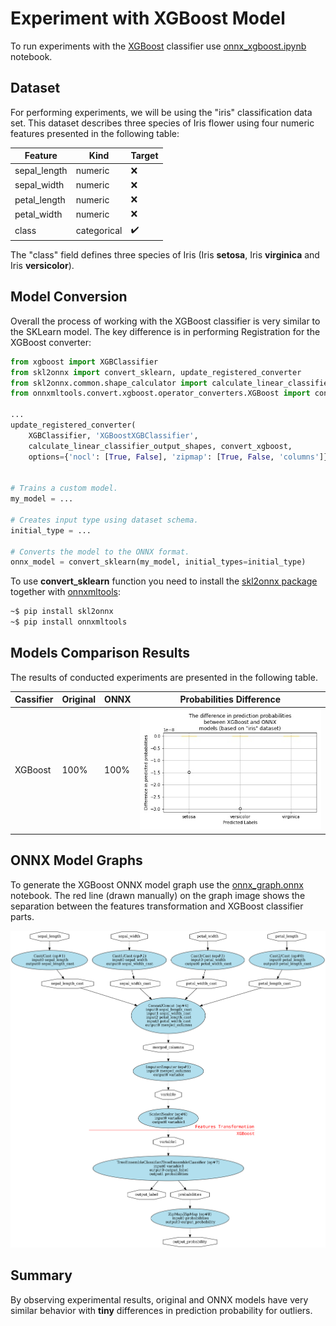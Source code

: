 # Experiment with XGBoost Model

To run experiments with the [XGBoost](https://xgboost.readthedocs.io/en/latest/) classifier use [onnx_xgboost.ipynb](../onnx_xgboost.ipynb) notebook.

## Dataset

For performing experiments, we will be using the "iris" classification data set. This dataset describes three species of Iris flower using four numeric features presented in the following table:

| Feature      | Kind        | Target             |
| -------------| ----------- | ------------------ |
| sepal_length | numeric     | :x:                |
| sepal_width  | numeric     | :x:                |
| petal_length | numeric     | :x:                |
| petal_width  | numeric     | :x:                |
| class        | categorical | :heavy_check_mark: |

The "class" field defines three species of Iris (Iris **setosa**, Iris **virginica** and Iris **versicolor**).

## Model Conversion

Overall the process of working with the XGBoost classifier is very similar to the SKLearn model. The key difference is in performing Registration for the XGBoost converter:

```Python
from xgboost import XGBClassifier
from skl2onnx import convert_sklearn, update_registered_converter
from skl2onnx.common.shape_calculator import calculate_linear_classifier_output_shapes
from onnxmltools.convert.xgboost.operator_converters.XGBoost import convert_xgboost

...
update_registered_converter(
    XGBClassifier, 'XGBoostXGBClassifier',
    calculate_linear_classifier_output_shapes, convert_xgboost,
    options={'nocl': [True, False], 'zipmap': [True, False, 'columns']})


# Trains a custom model.
my_model = ...

# Creates input type using dataset schema.
initial_type = ...

# Converts the model to the ONNX format.
onnx_model = convert_sklearn(my_model, initial_types=initial_type) 
```

To use **convert_sklearn** function you need to install the [skl2onnx package](https://pypi.org/project/skl2onnx/) together with [onnxmltools](https://pypi.org/project/onnxmltools/):

```Bash
~$ pip install skl2onnx
~$ pip install onnxmltools
```

## Models Comparison Results

The results of conducted experiments are presented in the following table.

| Cassifier               | Original | ONNX | Probabilities Difference                 |
| ----------------------- | -------- | ---- | ---------------------------------------- |
| XGBoost                 | 100%     | 100% | ![diff_xgboost](images/diff_xgboost.jpg) |

## ONNX Model Graphs

To generate the XGBoost ONNX model graph use the [onnx_graph.onnx](../onnx_graph.onnx) notebook. The red line (drawn manually) on the graph image shows the separation between the features transformation and XGBoost classifier parts.

![xgboost_graph](images/xgboost_graph.png)

## Summary

By observing experimental results, original and ONNX models have very similar behavior with **tiny** differences in prediction probability for outliers.
